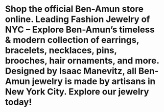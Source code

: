 # Shop the official Ben-Amun store online. Leading Fashion Jewelry of NYC – Explore Ben-Amun’s timeless & modern collection of earrings, bracelets, necklaces, pins, brooches, hair ornaments, and more. Designed by Isaac Manevitz, all Ben-Amun jewelry is made by artisans in New York City. Explore our jewelry today!
